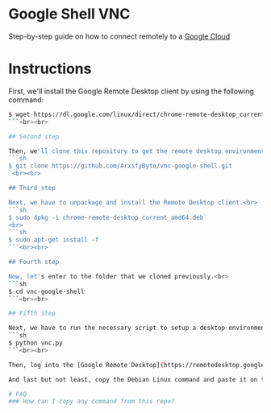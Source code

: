 # Google Shell VNC
Step-by-step guide on how to connect remotely to a [Google Cloud](https://console.cloud.google.com)
# Instructions
First, we'll install the Google Remote Desktop client by using the following command:<br>
```sh
$ wget https://dl.google.com/linux/direct/chrome-remote-desktop_current_amd64.deb
```<br><br>

## Second step

Then, we'll clone this repository to get the remote desktop environment required file.<br>
```sh
$ git clone https://github.com/ArxifyByte/vnc-google-shell.git
`<br><br>

## Third step

Next, we have to unpackage and install the Remote Desktop client.<br>
```sh
$ sudo dpkg -i chrome-remote-desktop_current_amd64.deb`
<br>
```sh
$ sudo apt-get install -f
```<br><br>

## Fourth step

Now, let's enter to the folder that we cloned previously.<br>
```sh
$ cd vnc-google-shell
```<br><br>

## Fifth step

Next, we have to run the necessary script to setup a desktop environment on the server.<br>
```sh
$ python vnc.py
```<br><br>

Then, log into the [Google Remote Desktop](https://remotedesktop.google.com/headless) headless install with your [Google account](https://myaccount.google.com). <br><br>

And last but not least, copy the Debian Linux command and paste it on the machine.

# FAQ
### How can I copy any command from this repo?
